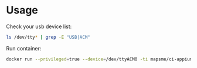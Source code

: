# Usage
Check your usb device list:
```bash
ls /dev/tty* | grep -E "USB|ACM"
```
Run container:
```bash
docker run --privileged=true --device=/dev/ttyACM0 -ti mapsme/ci-appium /bin/bash
```
